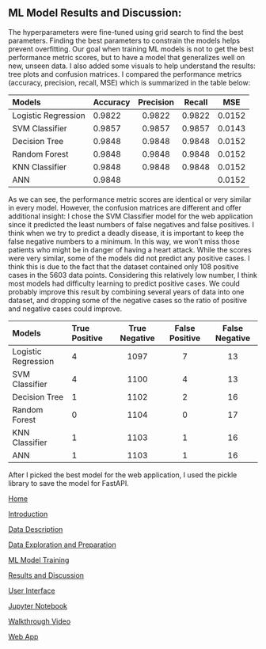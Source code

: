 ## ML Model Results and Discussion:

The hyperparameters were fine-tuned using grid search to find the best parameters.
Finding the best parameters to constrain the models helps prevent overfitting. Our goal
when training ML models is not to get the best performance metric scores, but to have a
model that generalizes well on new, unseen data. I also added some visuals to help
understand the results: tree plots and confusion matrices. I compared the performance
metrics (accuracy, precision, recall, MSE) which is summarized in the table below:

| Models | Accuracy | Precision | Recall | MSE |
| :----------- | :----- | :----: | :----: | :----: |
| Logistic Regression | 0.9822 | 0.9822 | 0.9822 |0.0152 |
| SVM Classifier | 0.9857 | 0.9857 | 0.9857 |0.0143|
| Decision Tree | 0.9848 | 0.9848 | 0.9848 |0.0152 |
| Random Forest | 0.9848 | 0.9848 | 0.9848 |0.0152 |
| KNN Classifier | 0.9848 | 0.9848 | 0.9848 |0.0152 |
| ANN | 0.9848 |  |  |0.0152 |

As we can see, the performance metric scores are identical or very similar in every
model. However, the confusion matrices are different and offer additional insight: I
chose the SVM Classifier model for the web application since it predicted the least
numbers of false negatives and false positives. I think when we try to predict a deadly
disease, it is important to keep the false negative numbers to a minimum. In this way,
we won’t miss those patients who might be in danger of having a heart attack.
While the scores were very similar, some of the models did not predict any positive
cases. I think this is due to the fact that the dataset contained only 108 positive cases in
the 5603 data points. Considering this relatively low number, I think most models had
difficulty learning to predict positive cases. We could probably improve this result by
combining several years of data into one dataset, and dropping some of the negative
cases so the ratio of positive and negative cases could improve.

| Models | True Positive | True Negative | False Positive | False Negative |
| :----------- | :----- | :----: | :----: | :----: |
| Logistic Regression | 4 | 1097 | 7 |13 |
| SVM Classifier | 4 | 1100 | 4 |13|
| Decision Tree | 1 | 1102 | 2 |16 |
| Random Forest | 0 | 1104 | 0 |17 |
| KNN Classifier | 1 |1103 | 1 |16 |
| ANN | 1 | 1103 | 1 |16 |

After I picked the best model for the web application, I used the pickle library to save the
model for FastAPI.

[Home](http://piringer.github.io/heartdisease/index)

[Introduction](http://piringer.github.io/heartdisease/intro)

[Data Description](http://piringer.github.io/heartdisease/Project.pdf)

[Data Exploration and Preparation](http://piringer.github.io/heartdisease/exploration)

[ML Model Training](http://piringer.github.io/heartdisease/models)

[Results and Discussion](http://piringer.github.io/heartdisease/results)

[User Interface](http://piringer.github.io/heartdisease/ui)

[Jupyter Notebook](https://github.com/piringer/heartdisease/blob/main/australian2.ipynb)

[Walkthrough Video](https://www.youtube.com/watch?v=18eQWJJu3tA)

[Web App](http://ec2-52-54-129-72.compute-1.amazonaws.com:8501/)




